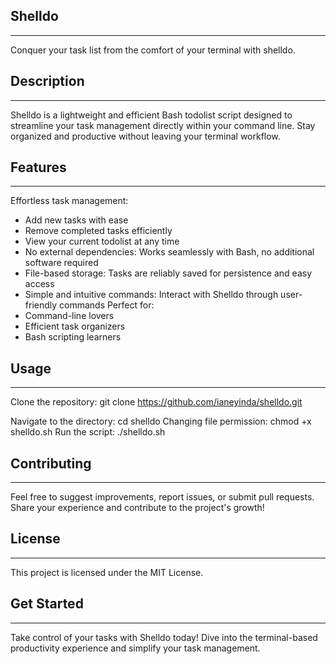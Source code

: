 ## Shelldo
------------------
Conquer your task list from the comfort of your terminal with shelldo.

## Description
------------------
Shelldo is a lightweight and efficient Bash todolist script designed to streamline your task management directly within your command line. Stay organized and productive without leaving your terminal workflow.

## Features
------------------
Effortless task management:
- Add new tasks with ease
- Remove completed tasks efficiently
- View your current todolist at any time
- No external dependencies: Works seamlessly with Bash, no additional software required
- File-based storage: Tasks are reliably saved for persistence and easy access
- Simple and intuitive commands: Interact with Shelldo through user-friendly commands
Perfect for:
- Command-line lovers
- Efficient task organizers
- Bash scripting learners
## Usage
----------------
Clone the repository:
git clone https://github.com/ianeyinda/shelldo.git

Navigate to the directory:
cd shelldo
Changing file permission:
chmod +x shelldo.sh
Run the script:
./shelldo.sh

## Contributing
-----------------
Feel free to suggest improvements, report issues, or submit pull requests.
Share your experience and contribute to the project's growth!

## License
-----------------
This project is licensed under the MIT License.
## Get Started
-----------------
Take control of your tasks with Shelldo today! Dive into the terminal-based productivity experience and simplify your task management.
